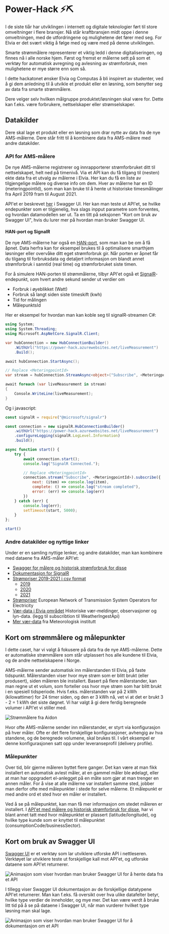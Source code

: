 # Power-Hack ⚡⛏️

I de siste tiår har utviklingen i internett og digitale teknologier ført til store omveltninger i flere bransjer. Nå står kraftbransjen midt oppe i denne omveltningen, med de utfordringene og mulighetene det fører med seg. For Elvia er det svært viktig å følge med og være med på denne utviklingen.

Smarte strømmålere representerer et viktig ledd i denne digitaliseringen, og finnes nå i alle norske hjem. Først og fremst er målerne sett på som et verktøy for automatisk avregning og avlesning av strømforbruk, men mulighetene er mye større enn som så.

I dette hackatonet ønsker Elvia og Computas å bli inspirert av studenter, ved å gi dem anledning til å utvikle et produkt eller en løsning, som benytter seg av data fra smarte strømmålere.

Dere velger selv hvilken målgruppe produktet/løsningen skal være for. Dette kan f.eks. være forbrukere, nettselskaper eller strømselskaper.

## Datakilder

Dere skal lage et produkt eller en løsning som drar nytte av data fra de nye AMS-målerne. Dere står fritt til å kombinere data fra AMS-målere med andre datakilder.

### API for AMS-målere

De nye AMS-målerne registrerer og innrapporterer strømforbruket ditt til nettselskapet, helt ned på timenivå. Via et API kan du få tilgang til (nesten) ekte data fra et utvalg av målerne i Elvia. Her kan du få en liste av tilgjengelige målere og diverse info om dem. Hver av målerne har en ID (meteringpointId), som man kan bruke til å hente ut historiske timesmålinger fra April 2019 fram til August 2021.

API'et er beskrevet [her](https://power-hack.azurewebsites.net/swagger/index.html) i Swagger UI. Her kan man teste ut API'et, se hvilke endepunkter som er tilgjenelig, hva slags inpput parametre som forventes, og hvordan datamodellen ser ut. Ta en titt på seksjonen "Kort om bruk av Swagger UI", hvis du lurer mer på hvordan man bruker Swagger UI.

#### HAN-port og SignalR

De nye AMS-målerne har også en [HAN-port](https://www.elvia.no/smart-forbruk/alt-om-din-strommaler/dette-er-han-porten/), som man kan be om å få åpnet. Data herfra kan for eksempel brukes til å optimalisere smarthjem løsninger eller overvåke ditt eget strømforbruk gir. Når porten er åpnet får du tilgang til forbruksdata og detaljert informasjon om blandt annet strømforbruk i sanntid (real time) og strømforbruket siste timen.

For å simulere HAN-porten til strømmålerne, tilbyr API'et også et [SignalR](https://docs.microsoft.com/en-us/aspnet/core/signalr/introduction?WT.mc_id=dotnet-35129-website&view=aspnetcore-5.0)-endepunkt, som hvert andre sekund sender ut verdier om
- Forbruk i øyeblikket (Watt)
- Forbruk så langt siden siste timeskift (kwh)
- Tid for målingen
- MålepunktsId

Her er eksempel for hvordan man kan koble seg til signalR-streamen C#:
```csharp
using System;
using System.Threading;
using Microsoft.AspNetCore.SignalR.Client;

var hubConnection = new HubConnectionBuilder()
    .WithUrl("https://power-hack.azurewebsites.net/liveMeasurement")
    .Build();

await hubConnection.StartAsync();

// Replace <MeteringpointId>
var stream = hubConnection.StreamAsync<object>("Subscribe", <MeteringpointId>);

await foreach (var liveMeasurement in stream)
{
    Console.WriteLine(liveMeasurement);
}
```

Og i javascript:
```js
const signalR = require("@microsoft/signalr")

const connection = new signalR.HubConnectionBuilder()
    .withUrl("https://power-hack.azurewebsites.net/liveMeasurement")
    .configureLogging(signalR.LogLevel.Information)
    .build();

async function start() {
    try {
        await connection.start();
        console.log("SignalR Connected.");

        // Replace <MeteringpointId>
        connection.stream("Subscribe", <MeteringpointId>).subscribe({
            next: (item) => console.log(item),
            complete: () => console.log("stream completed"),
            error: (err) => console.log(err)
        })
    } catch (err) {
        console.log(err);
        setTimeout(start, 5000);
    }
};

start()
```


### Andre datakilder og nyttige linker
Under er en samling nyttige lenker, og andre datakilder, man kan kombinere med dataene fra AMS-måler API'et:
- [Swagger for målere og historisk strømforbruk for disse](https://power-hack.azurewebsites.net/swagger/index.html)
- [Dokumentasjon for SignalR](https://docs.microsoft.com/en-us/aspnet/core/signalr/introduction?WT.mc_id=dotnet-35129-website&view=aspnetcore-5.0)
- [Strømpriser 2019-2021 i csv format](Strømpriser/)
  - [2019](Strømpriser/Day-ahead%20Prices_201901010000-202001010000.csv)
  - [2020](Strømpriser/Day-ahead%20Prices_202001010000-202101010000.csv)
  - [2021](Strømpriser/Day-ahead%20Prices_202101010000-202201010000.csv)
- [Strømpriser](https://transparency.entsoe.eu/transmission-domain/r2/dayAheadPrices/show) European Network of Transmission System Operators for Electricity
- [Vær-data i Elvia området](https://elvia.portal.azure-api.net/) Historiske vær-meldinger, observasjoner og lyn-data. (legg til subscribtion til WeatherIngestApi)
- [Mer vær-data](https://frost.met.no/index.html) fra Meteorologisk institutt


## Kort om strømmålere og målepunkter
I dette caset, har vi valgt å fokusere på data fra de nye AMS-målerne. Dette er automatiske strømmålere som står utplassert hos alle kundene til Elvia, og de andre nettselskapene i Norge.

AMS-målerne sender automatisk inn målerstanden til Elvia, på faste tidspunkt. Målerstanden viser hvor mye strøm som er blitt brukt (eller produsert), siden måleren ble installert. Basert på flere målerstander, kan man regne ut et volum, som forteller oss hvor mye strøm som har blitt brukt i en spesiell tidsperiode. Hvis f.eks. målerstanden var på 2 kWh (kilowattimer) for 24 timer siden, og den er 3 kWh nå, vet vi at det er brukt 3 - 2 = 1 kWh det siste døgnet. Vi har valgt å gi dere ferdig beregnede volumer i API'et vi stiller med.

![Strømmålere fra Aidon](images/aidon-meters.png)

Hvor ofte AMS-målerne sender inn målerstander, er styrt via konfigurasjon på hver måler. Ofte er det flere forskjellige konfigurasjoner, avhengig av hva standene, og de beregnede volumene, skal brukes til. I vårt eksempel er denne konfigurasjonen satt opp under leveranseprofil (delivery profile).

### Målepunkter
Over tid, blir gjerne måleren byttet flere ganger. Det kan være at man fikk installert en automatisk avlest måler, at en gammel måler ble ødelagt, eller at man har oppgradert el-anlegget på en måte som gjør at man trenger en annen måler. For å vise at alle målerne var installert samme sted, jobber man derfor ofte med målepunkter i stede for selve målerne. Et målepunkt er med andre ord et sted hvor en måler er installert.

Ved å se på målepunktet, kan man få mer informasjon om stedet måleren er installert. I [API'et med målere og historisk strømforbruk for disse](https://power-hack.azurewebsites.net/swagger/index.html), har vi blant annet tatt med hvor målepunktet er plassert (latitude/longitude), og hvilke type kunde som er knyttet til målepunktet (consumptionCode/businessSector).


## Kort om bruk av Swagger UI
[Swagger UI](https://swagger.io/tools/swagger-ui/) er et verktøy som lar utviklere utforske API i nettleseren. Verktøyet lar utviklere teste ut forskjellige kall mot API'et, og utforske dataene som API'et returnerer.

![Animasjon som viser hvordan man bruker Swagger UI for å hente data fra et API](images/swagger-ui-usage.gif)

I tillegg viser Swagger UI dokumentasjon av de forskjellige datatypene API'et returnerer. Man kan f.eks. få oversikt over hva ulike datafelter betyr, hvilke type verdier de inneholder, og mye mer. Det kan være verdt å bruke litt tid på å se på dataene i Swagger UI, når man vurderer hvilket type løsning man skal lage.

![Animasjon som viser hvordan man bruker Swagger UI for å dokumentasjon om et API](images/swagger-ui-documentation.gif)
